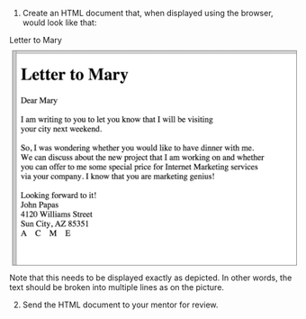 1. Create an HTML document that, when displayed using the browser, would look like that:

 <div id="media-container-image-Letter to Mary">
   <div id="media-title-image-Letter to Mary">Letter to Mary</div>
   <img src="./images/letter-to-mary.png"
      alt="Letter to Mary" title="Letter to Mary" style="border:1px solid gray; margin: 10px 5px;"></img>
 </div>
Note that this needs to be displayed exactly as depicted. In other words, the text should be broken into multiple lines
as on the picture.
 
2. Send the HTML document to your mentor for review.
